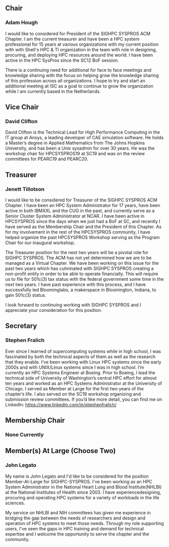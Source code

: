 ## Chair

### Adam Hough

I would like to considered for President of the SIGHPC SYSPROS ACM Chapter. I am the current treasurer and have been a HPC system professional for 15 years at various organizations with my current position with with Shell's HPC & TI organization in the team with role in designing, procuring, and deploying HPC resources around the world.  I have been active in the HPC SysPros since the SC12 BoF session.

There is a continuing need for additional for face to face meetings and knowledge sharing with the focus on helping grow the knowledge sharing of this profession across all organizations.  I hope to try and start an additional meeting at ISC as a goal to continue to grow the organization while I am currently based in the Netherlands.

## Vice Chair

### David Clifton

David Clifton is the Technical Lead for High Performance Computing in the IT group at Ansys, a leading developer of CAE simulation software. He holds a Master’s degree in Applied Mathematics from The Johns Hopkins University, and has been a Unix sysadmin for over 30 years. He was the workshop chair for HPCSYSPROS19 at SC19 and was on the review committees for PEARC19 and PEARC20.

## Treasurer

### Jenett Tillotson

I would like to be considered for Treasurer of the SIGHPC SYSPROS ACM Chapter. I have been an HPC System Administrator for 17 years, have been active in both IBMXXL and the CUG in the past, and currently serve as a Senior Cluster System Administrator at NCAR. I have been active in HPCSYSPROS since the days when we just had a BoF at SC, and recently I have served as the Membership Chair and the President of this Chapter. As for my involvement in the rest of the HPCSYSPROS community, I have helped organize the past HPCSYSPROS Workshop serving as the Program Chair for our inaugural workshop.

The Treasurer position for the next two years will be a pivotal role for SIGHPC SYSPROS. The ACM has not yet determined how we are to be managed as a Virtual Chapter. We have been working on this issue for the past two years which has culminated with SIGHPC SYSPROS creating a non-profit entity in order to be able to operate financially. This will require us to file for 501c(3) tax status with the federal government some time in the next two years. I have past experience with this process, and I have successfully led Bloominglabs, a makerspace in Bloomington, Indiana, to gain 501c(3) status.

I look forward to continuing working with SIGHPC SYSPROS and I appreciate your consideration for this position.


## Secretary

### Stephen Fralich

Ever since I learned of supercomputing systems while in high school, I was fascinated by both the technical aspects of them as well as the research that they enable. I’ve been working with Linux HPC systems since the early 2000s and with UNIX/Linux systems since I was in high school. I’m currently an HPC Systems Engineer at Boeing. Prior to Boeing, I lead the technical side of University of Washington’s central HPC effort for almost ten years and worked as an HPC Systems Administrator at the University of Chicago. I served as Member at Large for the first two years of the chapter’s life. I also served on the SC19 workshop organizing and submission review committees. If you’d like more detail, you can find me on LinkedIn: <https://www.linkedin.com/in/stephenfralich/>

## Membership Chair

### None Currently

## Member(s) At Large (Choose Two)

### John Legato

My name is John Legato and I'd like to be considered for the position Member-At-Large for SIGHPC-SYSPROS. I've been working as an  HPC System Administrator in the National Heart Lung and Blood Institute(NHLBI) at the National Institutes of Health since 2003. I have experiencedesigning, procuring and operating HPC systems for a variety of workloads in the life sciences.

My service on NHLBI and NIH committees has given me experience in bridging the gap between the needs of researchers and design and operation of HPC systems to meet those needs. Through my role supporting users, I've seen the gaps in HPC training and demand for technical expertise and I welcome the opportunity to serve the chapter and the community.
